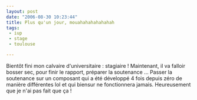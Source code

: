 ```yaml
---
layout: post
date: "2006-08-30 10:23:44"
title: Plus qu'un jour, mouahahahahahahah
tags:
 - iup
 - stage
 - toulouse

---
```


Bientôt fini mon calvaire d'universitaire : stagiaire ! Maintenant, il va falloir bosser sec, pour finir le rapport, préparer la soutenance ... Passer la soutenance sur un composant qui a été développé 4 fois depuis zéro de manière différentes lol et qui biensur ne fonctionnera jamais. Heureusement que je n'ai pas fait que ça !
